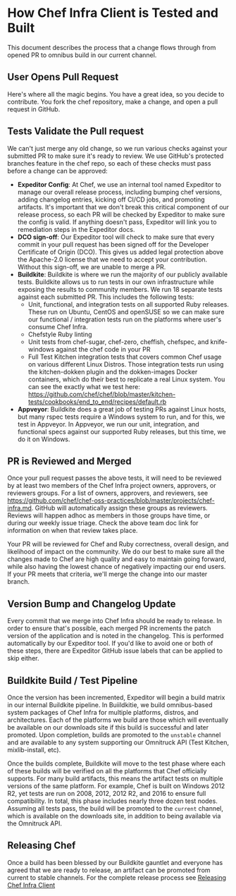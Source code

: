 # How Chef Infra Client is Tested and Built

This document describes the process that a change flows through from opened PR to omnibus build in our current channel.

## User Opens Pull Request

Here's where all the magic begins. You have a great idea, so you decide to contribute. You fork the chef repository, make a change, and open a pull request in GitHub.

## Tests Validate the Pull request

We can't just merge any old change, so we run various checks against your submitted PR to make sure it's ready to review. We use GitHub's protected branches feature in the chef repo, so each of these checks must pass before a change can be approved:
  - **Expeditor Config**: At Chef, we use an internal tool named Expeditor to manage our overall release process, including bumping chef versions, adding changelog entries, kicking off CI/CD jobs, and promoting artifacts. It's important that we don't break this critical component of our release process, so each PR will be checked by Expeditor to make sure the config is valid. If anything doesn't pass, Expeditor will link you to remediation steps in the Expeditor docs.
  - **DCO sign-off**: Our Expeditor tool will check to make sure that every commit in your pull request has been signed off for the Developer Certificate of Origin (DCO). This gives us added legal protection above the Apache-2.0 license that we need to accept your contribution. Without this sign-off, we are unable to merge a PR.
  - **Buildkite**: Buildkite is where we run the majority of our publicly available tests.  Buildkite allows us to run tests in our own infrastructure while exposing the results to community members. We run 18 separate tests against each submitted PR. This includes the following tests:
    - Unit, functional, and integration tests on all supported Ruby releases. These run on Ubuntu, CentOS and openSUSE so we can make sure our functional / integration tests run on the platforms where user's consume Chef Infra.
    - Chefstyle Ruby linting
    - Unit tests from chef-sugar, chef-zero, cheffish, chefspec, and knife-windows against the chef code in your PR
    - Full Test Kitchen integration tests that covers common Chef usage on various different Linux Distros. Those integration tests run using the kitchen-dokken plugin and the dokken-images Docker containers, which do their best to replicate a real Linux system. You can see the exactly what we test here: https://github.com/chef/chef/blob/master/kitchen-tests/cookbooks/end_to_end/recipes/default.rb
  - **Appveyor**: Buildkite does a great job of testing PRs against Linux hosts, but many rspec tests require a Windows system to run, and for this, we test in Appveyor. In Appveyor, we run our unit, integration, and functional specs against our supported Ruby releases, but this time, we do it on Windows.

## PR is Reviewed and Merged

Once your pull request passes the above tests, it will need to be reviewed by at least two members of the Chef Infra project owners, approvers, or reviewers groups. For a list of owners, approvers, and reviewers, see https://github.com/chef/chef-oss-practices/blob/master/projects/chef-infra.md. GitHub will automatically assign these groups as reviewers. Reviews will happen adhoc as members in those groups have time, or during our weekly issue triage. Check the above team doc link for information on when that review takes place.

Your PR will be reviewed for Chef and Ruby correctness, overall design, and likelihood of impact on the community. We do our best to make sure all the changes made to Chef are high quality and easy to maintain going forward, while also having the lowest chance of negatively impacting our end users. If your PR meets that criteria, we'll merge the change into our master branch.

## Version Bump and Changelog Update

Every commit that we merge into Chef Infra should be ready to release. In order to ensure that's possible, each merged PR increments the patch version of the application and is noted in the changelog. This is performed automatically by our Expeditor tool. If you'd like to avoid one or both of these steps, there are Expeditor GitHub issue labels that can be applied to skip either.

## Buildkite Build / Test Pipeline

Once the version has been incremented, Expeditor will begin a build matrix in our internal Buildkite pipeline. In Buiildkitie, we build omnibus-based system packages of Chef Infra for multiple platforms, distros, and architectures. Each of the platforms we build are those which will eventually be available on our downloads site if this build is successful and later promoted. Upon completion, builds are promoted to the `unstable` channel and are available to any system supporting our Omnitruck API (Test Kitchen, mixlib-install, etc).

Once the builds complete, Buildkite will move to the test phase where each of these builds will be verified on all the platforms that Chef officially supports. For many build artifacts, this means the artifact tests on multiple versions of the same platform. For example, Chef is built on Windows 2012 R2, yet tests are run on 2008, 2012, 2012 R2, and 2016 to ensure full compatibility. In total, this phase includes nearly three dozen test nodes. Assuming all tests pass, the build will be promoted to the `current` channel, which is available on the downloads site, in addition to being available via the Omnitruck API.

## Releasing Chef

Once a build has been blessed by our Buildkite gauntlet and everyone has agreed that we are ready to release, an artifact can be promoted from current to stable channels. For the complete release process see [Releasing Chef Infra Client](../how_to/releasing_chef_infra.md)
